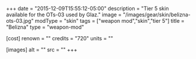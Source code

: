 +++
date = "2015-12-09T15:55:12-05:00"
description = "Tier 5 skin available for the OTs-03 used by Glaz."
image = "/images/gear/skin/belizna-ots-03.jpg"
modType = "skin"
tags = ["weapon mod","skin","tier 5"]
title = "Belizna"
type = "weapon-mod"

[cost]
  renown = ""
  credits = "720"
  units = ""

[images]
  alt = ""
  src = ""
+++
